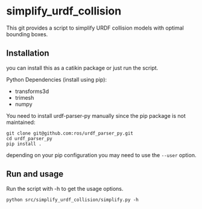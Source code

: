 # simplify_urdf_collision

This git provides a script to simplify URDF collision models with optimal bounding boxes.

Installation
------------

you can install this as a catikin package or just run the script.

Python Dependencies (install using pip):
  - transforms3d
  - trimesh
  - numpy

You need to install urdf-parser-py manually since the pip package is not maintained:

```
git clone git@github.com:ros/urdf_parser_py.git
cd urdf_parser_py
pip install .
```
depending on your pip configuration you may need to use the `--user` option.



Run and usage
-------------

Run the script with -h to get the usage options.

```python src/simplify_urdf_collision/simplify.py -h```
